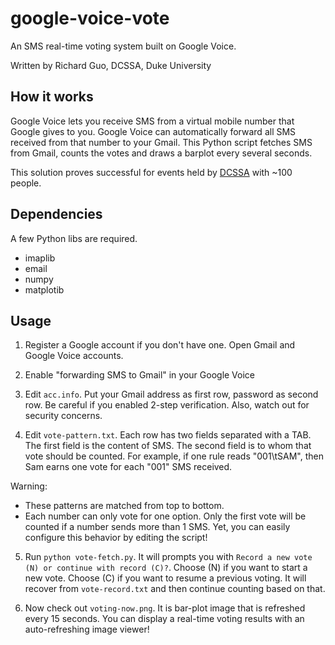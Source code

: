 google-voice-vote
=================

An SMS real-time voting system built on Google Voice. 

Written by Richard Guo, DCSSA, Duke University

How it works
-----------

Google Voice lets you receive SMS from a virtual mobile number that Google gives to you. 
Google Voice can automatically forward all SMS received from that number to your Gmail. 
This Python script fetches SMS from Gmail, counts the votes and draws a barplot every several seconds. 

This solution proves successful for events held by [DCSSA](http://www.dukechina.org/) with ~100 people.

Dependencies
-------

A few Python libs are required. 

* imaplib
* email
* numpy
* matplotib

Usage
-----

1. Register a Google account if you don't have one. Open Gmail and Google Voice accounts.

2. Enable "forwarding SMS to Gmail" in your Google Voice

3. Edit `acc.info`. Put your Gmail address as first row, password as second row. 
Be careful if you enabled 2-step verification. Also, watch out for security concerns.

4. Edit `vote-pattern.txt`. Each row has two fields separated with a TAB. 
The first field is the content of SMS. The second field is to whom that vote should be counted. 
For example, if one rule reads "001\tSAM", then Sam earns one vote for each "001" SMS received. 

Warning: 

* These patterns are matched from top to bottom. 
* Each number can only vote for one option. Only the first vote will be counted if a number sends more than 1 SMS. Yet, you can easily configure this behavior by editing the script!

5. Run `python vote-fetch.py`. It will prompts you with `Record a new vote (N) or continue with record (C)?`.
Choose (N) if you want to start a new vote. 
Choose (C) if you want to resume a previous voting. It will recover from `vote-record.txt` and then continue counting based on that.

6. Now check out `voting-now.png`. It is bar-plot image that is refreshed every 15 seconds. You can display a real-time voting results with an auto-refreshing image viewer!


